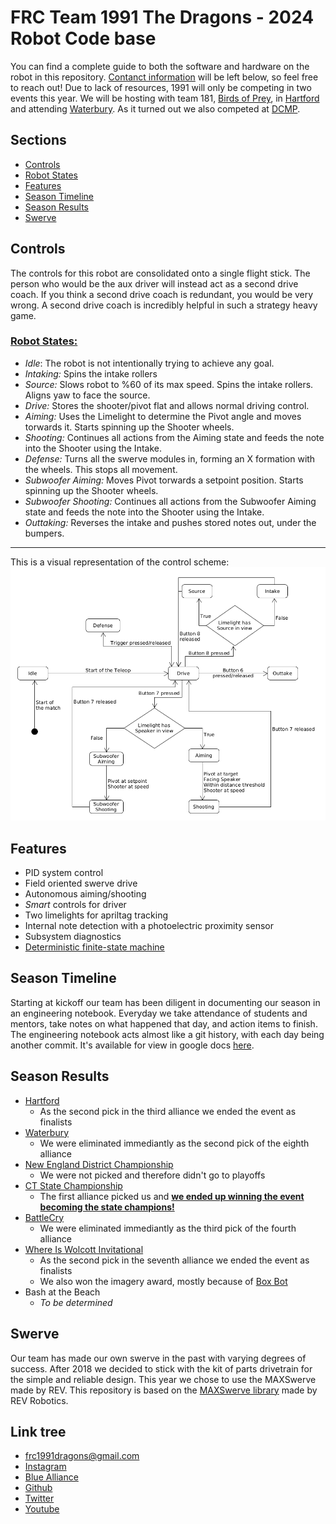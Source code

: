 # FRC Team 1991 The Dragons - 2024 Robot Code base

You can find a complete guide to both the software and hardware on the robot in this repository. [Contanct information](#Link-tree) will be left below, so feel free to reach out! Due to lack of resources, 1991 will only be competing in two events this year. We will be hosting with team 181, [Birds of Prey](https://www.thebluealliance.com/team/181), in [Hartford](https://www.thebluealliance.com/event/2024cthar) and attending [Waterbury](https://www.thebluealliance.com/event/2024ctwat). As it turned out we also competed at [DCMP](https://www.thebluealliance.com/event/2024necmp).

## Sections

 - [Controls](#controls)
 - [Robot States](#urobot-statesu)
 - [Features](#features)
 - [Season Timeline](#season-timeline)
 - [Season Results](#season-results)
 - [Swerve](#swerve)

## Controls

The controls for this robot are consolidated onto a single flight stick.
The person who would be the aux driver will instead act as a second drive coach.
If you think a second drive coach is redundant, you would be very wrong. A second
drive coach is incredibly helpful in such a strategy heavy game.

### <u>**Robot States:**</u>

 - *Idle*: The robot is not intentionally trying to achieve any goal.
 - *Intaking:* Spins the intake rollers
 - *Source:* Slows robot to %60 of its max speed. Spins the intake rollers. Aligns yaw to face the source.
 - *Drive:* Stores the shooter/pivot flat and allows normal driving control.
 - *Aiming:* Uses the Limelight to determine the Pivot angle and moves torwards it. Starts spinning up the Shooter wheels.
 - *Shooting:* Continues all actions from the Aiming state and feeds the note into the Shooter using the Intake.
 - *Defense:* Turns all the swerve modules in, forming an X formation with the wheels. This stops all movement.
 - *Subwoofer Aiming:* Moves Pivot torwards a setpoint position. Starts spinning up the Shooter wheels.
 - *Subwoofer Shooting:* Continues all actions from the Subwoofer Aiming state and feeds the note into the Shooter using the Intake.
 - *Outtaking:* Reverses the intake and pushes stored notes out, under the bumpers.

---

This is a visual representation of the control scheme:
![Controlscheme](Robot-2024_state_diagram.png)

## Features

 - PID system control
 - Field oriented swerve drive
 - Autonomous aiming/shooting
 - *Smart* controls for driver
 - Two limelights for apriltag tracking
 - Internal note detection with a photoelectric proximity sensor
 - Subsystem diagnostics
 - [Deterministic finite-state machine](https://en.wikipedia.org/wiki/Finite-state_machine#Acceptors_(recognizers))

## Season Timeline

Starting at kickoff our team has been diligent in documenting our season in an engineering notebook. Everyday we take attendance of students and mentors, take notes on what happened that day, and action items to finish. The engineering notebook acts almost like a git history, with each day being another commit. It's available for view in google docs [here](https://docs.google.com/document/d/1IYIvurchCGXITy4c3Y5kDGU6yW_Gognxy2Y8CyMoIX4/edit).

## Season Results

 - [Hartford](https://www.thebluealliance.com/event/2024cthar)
    - As the second pick in the third alliance we ended the event as finalists
 - [Waterbury](https://www.thebluealliance.com/event/2024ctwat)
    - We were eliminated immediantly as the second pick of the eighth alliance
 - [New England District Championship](https://www.thebluealliance.com/event/2024necmp)
    - We were not picked and therefore didn't go to playoffs
 - [CT State Championship](https://www.thebluealliance.com/event/2024ctgla)
    - The first alliance picked us and <u>**we ended up winning the event becoming the state champions!**</u>
 - [BattleCry](https://www.thebluealliance.com/event/2024bc)
    - We were eliminated immediantly as the third pick of the fourth alliance
 - [Where Is Wolcott Invitational](https://www.chiefdelphi.com/t/2024-where-is-wolcott-invitational/465612)
    - As the second pick in the seventh alliance we ended the event as finalists
    - We also won the imagery award, mostly because of [Box Bot](https://youtu.be/uB8hkVw5Oss?si=kTrSxWvflZgyB3wB)
 - Bash at the Beach
    - *To be determined*

## Swerve

Our team has made our own swerve in the past with varying degrees of success. After 2018 we decided to stick with the kit of parts drivetrain for the simple and reliable design. This year we chose to use the MAXSwerve made by REV. This repository is based on the [MAXSwerve library](https://github.com/REVrobotics/MAXSwerve-Java-Template) made by REV Robotics.

## Link tree

 - [frc1991dragons@gmail.com](mailto:frc1991dragons@gmail.com)
 - [Instagram](https://www.instagram.com/frcteam1991)
 - [Blue Alliance](https://www.thebluealliance.com/team/1991)
 - [Github](https://github.com/frc1991)
 - [Twitter](https://twitter.com/frcteam1991)
 - [Youtube](https://www.youtube.com/channel/UCPo0HSI_RKmutuLvsCoKSAg)
